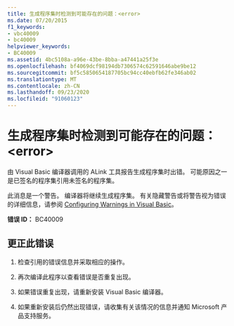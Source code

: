 ```yaml
---
title: 生成程序集时检测到可能存在的问题：<error>
ms.date: 07/20/2015
f1_keywords:
- vbc40009
- bc40009
helpviewer_keywords:
- BC40009
ms.assetid: 4bc5108a-a96e-43be-8bba-a47441a25f3e
ms.openlocfilehash: bf4069dcf98194db7306574c62591646abe9be12
ms.sourcegitcommit: bf5c5850654187705bc94cc40ebfb62fe346ab02
ms.translationtype: MT
ms.contentlocale: zh-CN
ms.lasthandoff: 09/23/2020
ms.locfileid: "91060123"
---
```

# <a name="possible-problem-detected-while-building-assembly-error"></a>生成程序集时检测到可能存在的问题：\<error>

由 Visual Basic 编译器调用的 ALink 工具报告生成程序集时出错。 可能原因之一是已签名的程序集引用未签名的程序集。  
  
 此消息是一个警告。 编译器将继续生成程序集。 有关隐藏警告或将警告视为错误的详细信息，请参阅 [Configuring Warnings in Visual Basic](/visualstudio/ide/configuring-warnings-in-visual-basic)。  
  
 **错误 ID：** BC40009  
  
## <a name="to-correct-this-error"></a>更正此错误  
  
1. 检查引用的错误信息并采取相应的操作。  
  
2. 再次编译此程序以查看错误是否重复出现。  
  
3. 如果错误重复出现，请重新安装 Visual Basic 编译器。  
  
4. 如果重新安装后仍然出现错误，请收集有关该情况的信息并通知 Microsoft 产品支持服务。  
